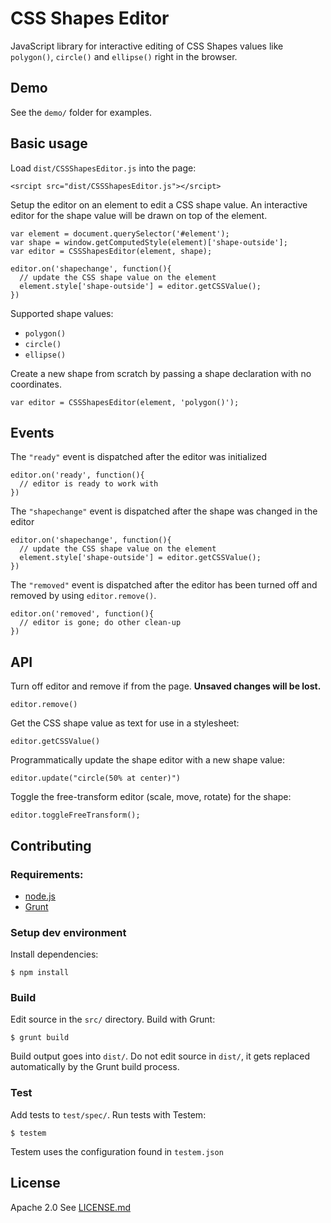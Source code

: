 # CSS Shapes Editor

JavaScript library for interactive editing of CSS Shapes values like `polygon()`, `circle()` and `ellipse()` right in the browser.

## Demo

See the `demo/` folder for examples.

## Basic usage

Load `dist/CSSShapesEditor.js` into the page:

    <srcipt src="dist/CSSShapesEditor.js"></srcipt>

Setup the editor on an element to edit a CSS shape value. An interactive editor for the shape value will be drawn on top of the element.

    var element = document.querySelector('#element');
    var shape = window.getComputedStyle(element)['shape-outside'];
    var editor = CSSShapesEditor(element, shape);

    editor.on('shapechange', function(){
      // update the CSS shape value on the element
      element.style['shape-outside'] = editor.getCSSValue();
    })


Supported shape values:

 - `polygon()`
 - `circle()`
 - `ellipse()`

Create a new shape from scratch by passing a shape declaration with no coordinates.

    var editor = CSSShapesEditor(element, 'polygon()');

## Events

The `"ready"` event is dispatched after the editor was initialized

    editor.on('ready', function(){
      // editor is ready to work with
    })

The `"shapechange"` event is dispatched after the shape was changed in the editor

    editor.on('shapechange', function(){
      // update the CSS shape value on the element
      element.style['shape-outside'] = editor.getCSSValue();
    })

The `"removed"` event is dispatched after the editor has been turned off and removed by using `editor.remove()`.

    editor.on('removed', function(){
      // editor is gone; do other clean-up
    })

## API  

Turn off editor and remove if from the page. **Unsaved changes will be lost.**

    editor.remove()

Get the CSS shape value as text for use in a stylesheet:

    editor.getCSSValue()

Programmatically update the shape editor with a new shape value:

    editor.update("circle(50% at center)")

Toggle the free-transform editor (scale, move, rotate) for the shape:

    editor.toggleFreeTransform();


## Contributing

### Requirements:

  - [node.js](http://nodejs.org/)
  - [Grunt](http://gruntjs.com/)

### Setup dev environment

Install dependencies:

    $ npm install

### Build

Edit source in the `src/` directory. Build with Grunt:

    $ grunt build

Build output goes into `dist/`. Do not edit source in `dist/`, it gets replaced automatically by the Grunt build process.

### Test

Add tests to `test/spec/`. Run tests with Testem:

    $ testem

Testem uses the configuration found in `testem.json`

## License

Apache 2.0 See [LICENSE.md](./LICENSE.md)
